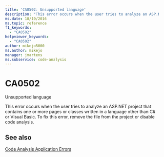 ```yaml
---
title: 'CA0502: Unsupported language'
description: "This error occurs when the user tries to analyze an ASP.NET project that contains one or more pages or classes written in a language other than C# or Visual Basic."
ms.date: 10/19/2016
ms.topic: reference
f1_keywords:
  - "CA0502"
helpviewer_keywords:
  - "CA0502"
author: mikejo5000
ms.author: mikejo
manager: jmartens
ms.subservice: code-analysis
---
```

# CA0502

Unsupported language

This error occurs when the user tries to analyze an ASP.NET project that contains one or more pages or classes written in a language other than C# or Visual Basic. To fix this error, remove the file from the project or disable code analysis.

## See also
[Code Analysis Application Errors](../code-quality/code-analysis-application-errors.md)
